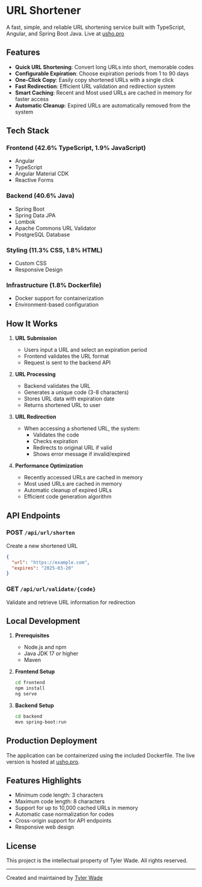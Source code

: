 # URL Shortener

A fast, simple, and reliable URL shortening service built with TypeScript, Angular, and Spring Boot Java. Live at [usho.pro](https://usho.pro)

## Features

- **Quick URL Shortening**: Convert long URLs into short, memorable codes
- **Configurable Expiration**: Choose expiration periods from 1 to 90 days
- **One-Click Copy**: Easily copy shortened URLs with a single click
- **Fast Redirection**: Efficient URL validation and redirection system
- **Smart Caching**: Recent and Most used URLs are cached in memory for faster access
- **Automatic Cleanup**: Expired URLs are automatically removed from the system

## Tech Stack

### Frontend (42.6% TypeScript, 1.9% JavaScript)
- Angular
- TypeScript
- Angular Material CDK
- Reactive Forms

### Backend (40.6% Java)
- Spring Boot
- Spring Data JPA
- Lombok
- Apache Commons URL Validator
- PostgreSQL Database

### Styling (11.3% CSS, 1.8% HTML)
- Custom CSS
- Responsive Design

### Infrastructure (1.8% Dockerfile)
- Docker support for containerization
- Environment-based configuration

## How It Works

1. **URL Submission**
    - Users input a URL and select an expiration period
    - Frontend validates the URL format
    - Request is sent to the backend API

2. **URL Processing**
    - Backend validates the URL
    - Generates a unique code (3-8 characters)
    - Stores URL data with expiration date
    - Returns shortened URL to user

3. **URL Redirection**
    - When accessing a shortened URL, the system:
        - Validates the code
        - Checks expiration
        - Redirects to original URL if valid
        - Shows error message if invalid/expired

4. **Performance Optimization**
    - Recently accessed URLs are cached in memory
    - Most used URLs are cached in memory
    - Automatic cleanup of expired URLs
    - Efficient code generation algorithm

## API Endpoints

### POST `/api/url/shorten`
Create a new shortened URL
```json
{
  "url": "https://example.com",
  "expires": "2025-03-20"
}
```

### GET `/api/url/validate/{code}`
Validate and retrieve URL information for redirection

## Local Development

1. **Prerequisites**
    - Node.js and npm
    - Java JDK 17 or higher
    - Maven

2. **Frontend Setup**
   ```bash
   cd frontend
   npm install
   ng serve
   ```

3. **Backend Setup**
   ```bash
   cd backend
   mvn spring-boot:run
   ```

## Production Deployment

The application can be containerized using the included Dockerfile. The live version is hosted at [usho.pro](https://usho.pro).

## Features Highlights

- Minimum code length: 3 characters
- Maximum code length: 8 characters
- Support for up to 10,000 cached URLs in memory
- Automatic case normalization for codes
- Cross-origin support for API endpoints
- Responsive web design

## License

This project is the intellectual property of Tyler Wade. All rights reserved.

---
Created and maintained by [Tyler Wade](https://tylerwade.net)